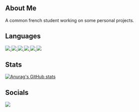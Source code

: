 ## About Me
A common french student working on some personal projects.

## Languages
<p align="left"> 
    <a href="https://www.java.com" target="_blank"> <img src="https://img.icons8.com/color/48/000000/java-coffee-cup-logo.png"/> </a>
    <a href="https://developer.mozilla.org/en-US/docs/Web/JavaScript" target="_blank"> <img src="https://img.icons8.com/color/48/000000/javascript.png"/> </a> 
    <a href="https://www.w3.org/html/" target="_blank"> <img src="https://img.icons8.com/color/48/000000/html-5.png"/> </a> 
    <a href="https://www.w3schools.com/css/" target="_blank"> <img src="https://img.icons8.com/color/48/000000/css3.png"/> </a> 
    <a href="https://www.python.org" target="_blank"> <img src="https://img.icons8.com/color/48/000000/python.png"/> </a> 
    <a style="padding-right:8px;" href="https://nodejs.org" target="_blank"> <img src="https://img.icons8.com/color/48/000000/nodejs.png"/> </a> 
</p>

## Stats
[![Anurag's GitHub stats](https://github-readme-stats.vercel.app/api?username=JulesPvx&show_icons=true&theme=github_dark)](https://github.com/anuraghazra/github-readme-stats)

## Socials
<p align="left">

<a href = "https://www.instagram.com/jules.pvx/" target="_blank"><img src="https://img.icons8.com/fluent/48/000000/instagram-new.png"/></a>

</p>
